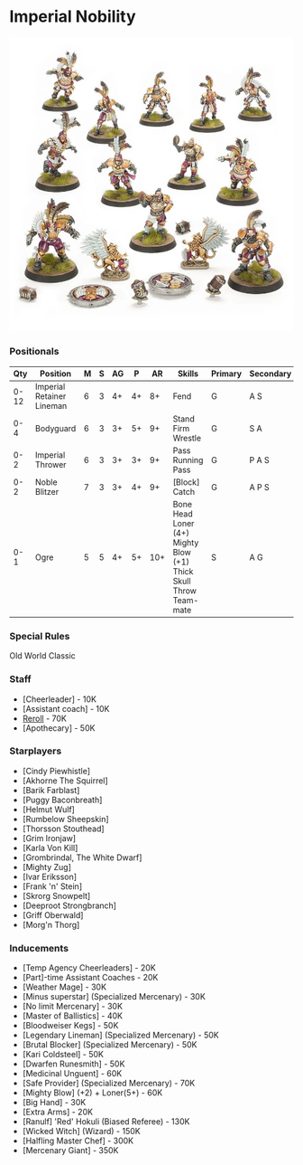 ﻿# Imperial Nobility

![](../media/teams/BBImperialNobilityTeamLead.jpg)

### Positionals

| Qty  | Position                  | M | S | AG | P  | AR  | Skills                                                                                        | Primary | Secondary | Cost |
| ---- | ------------------------- | - | - | -- | -- | --- | --------------------------------------------------------------------------------------------- | ------- | --------- | ---- |
| 0-12 | Imperial Retainer Lineman | 6 | 3 | 4+ | 4+ | 8+  | Fend                                                                                          | G       | A S       | 45K  |
| 0-4  | Bodyguard                 | 6 | 3 | 3+ | 5+ | 9+  | Stand Firm <br /> Wrestle                                                                     | G       | S A       | 90K  |
| 0-2  | Imperial Thrower          | 6 | 3 | 3+ | 3+ | 9+  | Pass <br /> Running Pass                                                                      | G       | P A S     | 75K  |
| 0-2  | Noble Blitzer             | 7 | 3 | 3+ | 4+ | 9+  | [Block] <br /> Catch                                                                   | G       | A P S     | 105K |
| 0-1  | Ogre                      | 5 | 5 | 4+ | 5+ | 10+ | Bone Head <br /> Loner (4+) <br /> Mighty Blow (+1) <br /> Thick Skull <br /> Throw Team-mate | S       | A G       | 140K |

### Special Rules

Old World Classic

### Staff

* [Cheerleader] - 10K
* [Assistant coach] - 10K
* [Reroll](s) - 70K
* [Apothecary]  - 50K

### Starplayers

* [Cindy Piewhistle]             
* [Akhorne The Squirrel]         
* [Barik Farblast]               
* [Puggy Baconbreath]            
* [Helmut Wulf]                  
* [Rumbelow Sheepskin]           
* [Thorsson Stouthead]           
* [Grim Ironjaw]                 
* [Karla Von Kill]               
* [Grombrindal, The White Dwarf] 
* [Mighty Zug]                   
* [Ivar Eriksson]                   
* [Frank 'n' Stein]              
* [Skrorg Snowpelt]              
* [Deeproot Strongbranch]        
* [Griff Oberwald]               
* [Morg'n Thorg]                 

### Inducements

* [Temp Agency Cheerleaders] - 20K
* [Part]-time Assistant Coaches - 20K
* [Weather Mage] - 30K
* [Minus superstar] (Specialized Mercenary) - 30K
* [No limit Mercenary] - 30K
* [Master of Ballistics] - 40K
* [Bloodweiser Kegs] - 50K
* [Legendary Lineman] (Specialized Mercenary) - 50K
* [Brutal Blocker] (Specialized Mercenary) - 50K
* [Kari Coldsteel] - 50K
* [Dwarfen Runesmith] - 50K
* [Medicinal Unguent] - 60K
* [Safe Provider] (Specialized Mercenary) - 70K
* [Mighty Blow] (+2) + Loner(5+) - 60K
* [Big Hand] - 30K
* [Extra Arms] - 20K
* [Ranulf] 'Red' Hokuli (Biased Referee) - 130K
* [Wicked Witch] (Wizard) - 150K
* [Halfling Master Chef] - 300K
* [Mercenary Giant] - 350K
